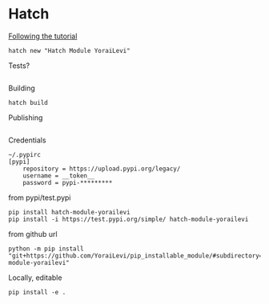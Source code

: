 # Hatch
[Following the tutorial](https://hatch.pypa.io/latest/intro/)
```
hatch new "Hatch Module YoraiLevi"
```
Tests?
```
```
Building
```
hatch build
```
Publishing
```
```

Credentials
```
~/.pypirc
[pypi]
    repository = https://upload.pypi.org/legacy/
    username = __token__
    password = pypi-*********
```
from pypi/test.pypi
```
pip install hatch-module-yorailevi
pip install -i https://test.pypi.org/simple/ hatch-module-yorailevi
```

from github url
```
python -m pip install "git+https://github.com/YoraiLevi/pip_installable_module/#subdirectory=hatch/hatch-module-yorailevi"
```
Locally, editable
```
pip install -e .
```
